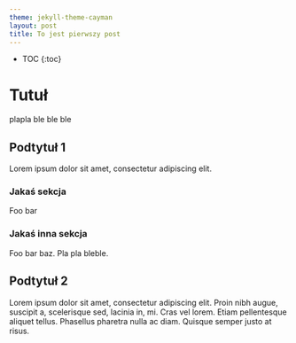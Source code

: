 ```yaml
---
theme: jekyll-theme-cayman
layout: post
title: To jest pierwszy post
---
```


* TOC
{:toc}

# Tutuł

plapla ble ble ble

## Podtytuł 1

Lorem ipsum dolor sit amet, consectetur adipiscing elit.

### Jakaś sekcja

Foo bar

### Jakaś inna sekcja

Foo bar baz. Pla pla bleble.


## Podtytuł 2

Lorem ipsum dolor sit amet, consectetur adipiscing elit. 
Proin nibh augue, suscipit a, scelerisque sed, lacinia in, mi. 
Cras vel lorem. Etiam pellentesque aliquet tellus.
Phasellus pharetra nulla ac diam. Quisque semper justo at risus.
